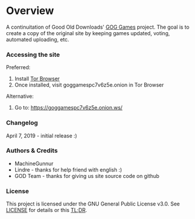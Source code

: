 # Overview
A continuitation of Good Old Downloads' [GOG Games](https://github.com/Good-Old-Downloads/gg) project. The goal is to create a copy of the original site by keeping games updated, voting, automated uploading, etc.

### Accessing the site

Preferred:
1. Install [Tor Browser](https://www.torproject.org/download/)
2. Once installed, visit goggamespc7v6z5e.onion in Tor Browser

Alternative:
1. Go to: https://goggamespc7v6z5e.onion.ws/ 

### Changelog
April 7, 2019 - initial release :)

### Authors & Credits
* MachineGunnur
* Lindre - thanks for help friend with english :)
* GOD Team - thanks for giving us site source code on github

### License
This project is licensed under the GNU General Public License v3.0. See [LICENSE](LICENSE) for details or this [TL;DR](https://tldrlegal.com/license/gnu-general-public-license-v3-(gpl-3)).

